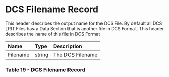 # DCS Filename Record

This header describes the output name for the DCS File. By default all DCS LRIT Files has a Data Section that is another file in DCS Format. This header describes the name of this file in DCS Format

| Name | Type | Description |
| :--- | :--- | :--- |
| Filename | string | The DCS Filename |

### Table 19 - DCS Filename Record





